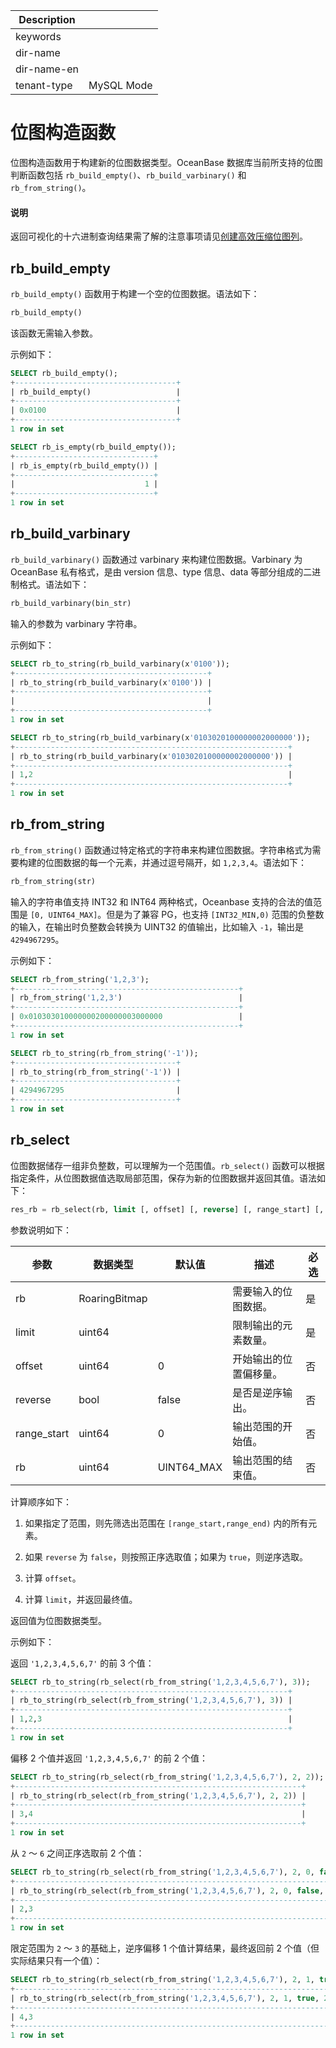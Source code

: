 | Description   |                 |
|---------------|-----------------|
| keywords      |                 |
| dir-name      |                 |`
| dir-name-en   |                 |
| tenant-type   | MySQL Mode      |

# 位图构造函数

位图构造函数用于构建新的位图数据类型。OceanBase 数据库当前所支持的位图判断函数包括 `rb_build_empty()`、`rb_build_varbinary()` 和 `rb_from_string()`。

 <main id="notice" type='explain'>
    <h4>说明</h4>
    <p>返回可视化的十六进制查询结果需了解的注意事项请见<a href="../../100.basic-elements-of-mysql-mode/100.data-type-of-mysql-mode/1000.roaring-bitmap-data-type-of-mysql-mode/200.create-roaring-bitmap-columns-of-mysql-mode.md">创建高效压缩位图列</a>。</p>
  </main>

## rb_build_empty

`rb_build_empty()` 函数用于构建一个空的位图数据。语法如下：

```sql
rb_build_empty()
```

该函数无需输入参数。

示例如下：

```sql
SELECT rb_build_empty();
+------------------------------------+
| rb_build_empty()                   |
+------------------------------------+
| 0x0100                             |
+------------------------------------+
1 row in set
```

```sql
SELECT rb_is_empty(rb_build_empty());
+-------------------------------+
| rb_is_empty(rb_build_empty()) |
+-------------------------------+
|                             1 |
+-------------------------------+
1 row in set
```

## rb_build_varbinary

`rb_build_varbinary()` 函数通过 varbinary 来构建位图数据。Varbinary 为 OceanBase 私有格式，是由 version 信息、type 信息、data 等部分组成的二进制格式。语法如下：

```sql
rb_build_varbinary(bin_str)
```

输入的参数为 varbinary 字符串。

示例如下：

```sql
SELECT rb_to_string(rb_build_varbinary(x'0100'));
+-------------------------------------------+
| rb_to_string(rb_build_varbinary(x'0100')) |
+-------------------------------------------+
|                                           |
+-------------------------------------------+
1 row in set
```

```sql
SELECT rb_to_string(rb_build_varbinary(x'0103020100000002000000'));
+-------------------------------------------------------------+
| rb_to_string(rb_build_varbinary(x'0103020100000002000000')) |
+-------------------------------------------------------------+
| 1,2                                                         |
+-------------------------------------------------------------+
1 row in set
```

## rb_from_string

`rb_from_string()` 函数通过特定格式的字符串来构建位图数据。字符串格式为需要构建的位图数据的每一个元素，并通过逗号隔开，如 `1,2,3,4`。语法如下：

```sql
rb_from_string(str)
```

输入的字符串值支持 INT32 和 INT64 两种格式，Oceanbase 支持的合法的值范围是 `[0, UINT64_MAX]`。但是为了兼容 PG，也支持 `[INT32_MIN,0)` 范围的负整数的输入，在输出时负整数会转换为 UINT32 的值输出，比如输入 `-1`，输出是 `4294967295`。


示例如下：

```sql
SELECT rb_from_string('1,2,3');
+--------------------------------------------------+
| rb_from_string('1,2,3')                          |
+--------------------------------------------------+
| 0x010303010000000200000003000000                 |
+--------------------------------------------------+
1 row in set
```

```sql
SELECT rb_to_string(rb_from_string('-1'));
+------------------------------------+
| rb_to_string(rb_from_string('-1')) |
+------------------------------------+
| 4294967295                         |
+------------------------------------+
1 row in set
```

## rb_select

位图数据储存一组非负整数，可以理解为一个范围值。`rb_select()` 函数可以根据指定条件，从位图数据值选取局部范围，保存为新的位图数据并返回其值。语法如下：

```sql
res_rb = rb_select(rb, limit [, offset] [, reverse] [, range_start] [, range_end])
```

参数说明如下：

|  **参数** | **数据类型**  |  **默认值** |  **描述** |  **必选** |
|---|---|---|---|---|
|  rb | RoaringBitmap |   | 需要输入的位图数据。  | 是  |
|  limit | uint64 |   | 限制输出的元素数量。  | 是  |
|  offset | uint64 |  0 | 开始输出的位置偏移量。  | 否  |
|  reverse | bool |  false | 是否是逆序输出。  | 否  |
|  range_start | uint64 | 0  | 输出范围的开始值。  | 否  |
|  rb | uint64 |  UINT64_MAX |  输出范围的结束值。  | 否  |

计算顺序如下：

1. 如果指定了范围，则先筛选出范围在 `[range_start,range_end)` 内的所有元素。

2. 如果 `reverse` 为 `false`，则按照正序选取值；如果为 `true`，则逆序选取。

3. 计算 `offset`。

4. 计算 `limit`，并返回最终值。

返回值为位图数据类型。

示例如下：

返回 `'1,2,3,4,5,6,7'` 的前 3 个值：

```sql
SELECT rb_to_string(rb_select(rb_from_string('1,2,3,4,5,6,7'), 3));
+-------------------------------------------------------------+
| rb_to_string(rb_select(rb_from_string('1,2,3,4,5,6,7'), 3)) |
+-------------------------------------------------------------+
| 1,2,3                                                       |
+-------------------------------------------------------------+
1 row in set
```

偏移 2 个值并返回 `'1,2,3,4,5,6,7'` 的前 2 个值：

```sql
SELECT rb_to_string(rb_select(rb_from_string('1,2,3,4,5,6,7'), 2, 2));
+----------------------------------------------------------------+
| rb_to_string(rb_select(rb_from_string('1,2,3,4,5,6,7'), 2, 2)) |
+----------------------------------------------------------------+
| 3,4                                                            |
+----------------------------------------------------------------+
1 row in set
```

从 `2` ～ `6` 之间正序选取前 2 个值：

```sql
SELECT rb_to_string(rb_select(rb_from_string('1,2,3,4,5,6,7'), 2, 0, false, 2, 6));
+-----------------------------------------------------------------------------+
| rb_to_string(rb_select(rb_from_string('1,2,3,4,5,6,7'), 2, 0, false, 2, 6)) |
+-----------------------------------------------------------------------------+
| 2,3                                                                         |
+-----------------------------------------------------------------------------+
1 row in set
```

限定范围为 `2` ～ `3` 的基础上，逆序偏移 1 个值计算结果，最终返回前 2 个值（但实际结果只有一个值）：

```sql
SELECT rb_to_string(rb_select(rb_from_string('1,2,3,4,5,6,7'), 2, 1, true, 2, 6));
+----------------------------------------------------------------------------+
| rb_to_string(rb_select(rb_from_string('1,2,3,4,5,6,7'), 2, 1, true, 2, 6)) |
+----------------------------------------------------------------------------+
| 4,3                                                                        |
+----------------------------------------------------------------------------+
1 row in set
```